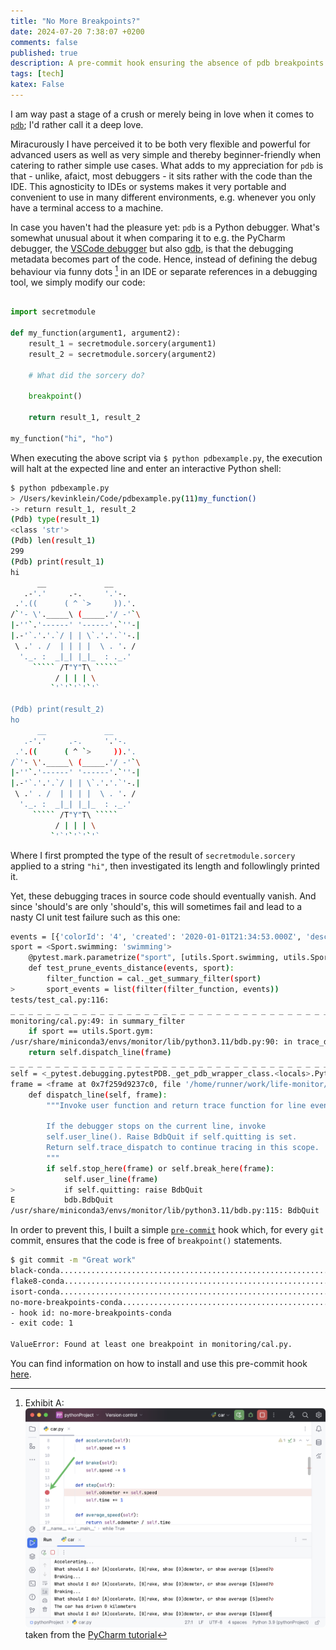```yaml
---
title: "No More Breakpoints?"
date: 2024-07-20 7:38:07 +0200
comments: false
published: true
description: A pre-commit hook ensuring the absence of pdb breakpoints in code
tags: [tech]
katex: False
---
```


I am way past a stage of a crush or merely being in love when it comes to [`pdb`](https://docs.python.org/3/library/pdb.html); I'd rather call it a deep love.

Miracurously I have perceived it to be both very flexible and powerful for advanced users as well as very simple and thereby beginner-friendly when catering to rather simple use cases.
What adds to my appreciation for `pdb` is that - unlike, afaict, most debuggers - it sits rather with the code than the IDE. This agnosticity to IDEs or systems makes it very portable and convenient to use in many different environments, e.g. whenever you only have a terminal access to a machine.

In case you haven't had the pleasure yet: `pdb` is a Python debugger. What's somewhat unusual about it when comparing it to e.g. the PyCharm debugger, the [VSCode debugger](https://code.visualstudio.com/docs/editor/debugging) but also [gdb](https://sourceware.org/gdb/), is that the debugging metadata becomes part of the code. Hence, instead of defining the debug behaviour via funny dots [^0] in an IDE or separate references in a debugging tool, we simply modify our code:

```python

import secretmodule

def my_function(argument1, argument2):
	result_1 = secretmodule.sorcery(argument1)
	result_2 = secretmodule.sorcery(argument2)

	# What did the sorcery do?

	breakpoint()

	return result_1, result_2

my_function("hi", "ho")
```

When executing the above script via `$ python pdbexample.py`, the execution will halt at the
expected line and enter an interactive Python shell:

```bash
$ python pdbexample.py
> /Users/kevinklein/Code/pdbexample.py(11)my_function()
-> return result_1, result_2
(Pdb) type(result_1)
<class 'str'>
(Pdb) len(result_1)
299
(Pdb) print(result_1)
hi
      __             __
   .-'.'     .-.     '.'-.
 .'.((      ( ^ `>     )).'.
/`'- \'._____\ (_____.'/ -'`\
|-''`.'------' '------'.`''-|
|.-'`.'.'.`/ | | \`.'.'.`'-.|
 \ .' . /  | | | |  \ . '. /
  '._. :  _|_| |_|_  : ._.'
     ````` /T"Y"T\ `````
          / | | | \
         `'`'`'`'`'`

(Pdb) print(result_2)
ho
      __             __
   .-'.'     .-.     '.'-.
 .'.((      ( ^ `>     )).'.
/`'- \'._____\ (_____.'/ -'`\
|-''`.'------' '------'.`''-|
|.-'`.'.'.`/ | | \`.'.'.`'-.|
 \ .' . /  | | | |  \ . '. /
  '._. :  _|_| |_|_  : ._.'
     ````` /T"Y"T\ `````
          / | | | \
         `'`'`'`'`'`
```

Where I first prompted the type of the result of `secretmodule.sorcery` applied to a string `"hi"`, then investigated its length and followlingly printed it.

Yet, these debugging traces in source code should eventually vanish. And since 'should's are only 'should's, this will sometimes fail and lead to a nasty CI unit test failure such as this one:


```bash
events = [{'colorId': '4', 'created': '2020-01-01T21:34:53.000Z', 'description': '14.91 km', 'end': {'dateTime': '2020-01-01T10...0Z', 'description': '14.91 km', 'end': {'dateTime': '2020-01-06T10:00:00+01:00', 'timeZone': 'Europe/Rome'}, ...}, ...]
sport = <Sport.swimming: 'swimming'>
    @pytest.mark.parametrize("sport", [utils.Sport.swimming, utils.Sport.running])
    def test_prune_events_distance(events, sport):
        filter_function = cal._get_summary_filter(sport)
>       sport_events = list(filter(filter_function, events))
tests/test_cal.py:116: 
_ _ _ _ _ _ _ _ _ _ _ _ _ _ _ _ _ _ _ _ _ _ _ _ _ _ _ _ _ _ _ _ _ _ _ _ _ _ _ _ 
monitoring/cal.py:49: in summary_filter
    if sport == utils.Sport.gym:
/usr/share/miniconda3/envs/monitor/lib/python3.11/bdb.py:90: in trace_dispatch
    return self.dispatch_line(frame)
_ _ _ _ _ _ _ _ _ _ _ _ _ _ _ _ _ _ _ _ _ _ _ _ _ _ _ _ _ _ _ _ _ _ _ _ _ _ _ _ 
self = <_pytest.debugging.pytestPDB._get_pdb_wrapper_class.<locals>.PytestPdbWrapper object at 0x7f25a459b090>
frame = <frame at 0x7f259d9237c0, file '/home/runner/work/life-monitor/life-monitor/monitoring/cal.py', line 49, code summary_filter>
    def dispatch_line(self, frame):
        """Invoke user function and return trace function for line event.
    
        If the debugger stops on the current line, invoke
        self.user_line(). Raise BdbQuit if self.quitting is set.
        Return self.trace_dispatch to continue tracing in this scope.
        """
        if self.stop_here(frame) or self.break_here(frame):
            self.user_line(frame)
>           if self.quitting: raise BdbQuit
E           bdb.BdbQuit
/usr/share/miniconda3/envs/monitor/lib/python3.11/bdb.py:115: BdbQuit
```

In order to prevent this, I built a simple [`pre-commit`](https://pre-commit.com/) hook which, for every `git` commit, ensures that the code is free of `breakpoint()` statements.


```bash
$ git commit -m "Great work"
black-conda..............................................................Passed
flake8-conda.............................................................Passed
isort-conda..............................................................Passed
no-more-breakpoints-conda................................................Failed
- hook id: no-more-breakpoints-conda
- exit code: 1

ValueError: Found at least one breakpoint in monitoring/cal.py.
```

You can find information on how to install and use this pre-commit hook [here](https://github.com/kklein/no-more-breakpoints).

[^0]: Exhibit A: ![image](/imgs/debugger.png) taken from the [PyCharm tutorial](https://www.jetbrains.com/help/pycharm/using-breakpoints.html#set-breakpoints)
